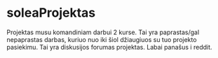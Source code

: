 # soleaProjektas
Projektas musu komandiniam darbui 2 kurse.
Tai yra paprastas/gal nepaprastas darbas, kuriuo nuo iki šiol džiaugiuos su tuo projekto pasiekimu. Tai yra diskusijos forumas projektas. Labai panašus i reddit.
